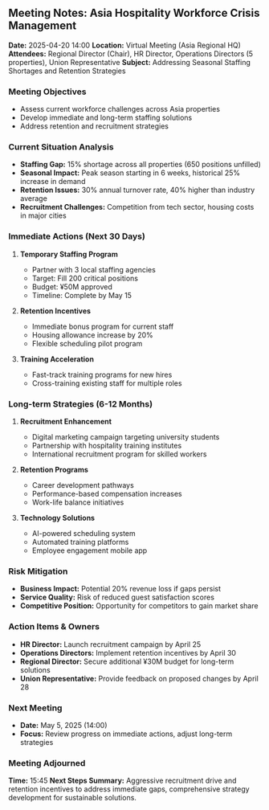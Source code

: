 ## Meeting Notes: Asia Hospitality Workforce Crisis Management

**Date:** 2025-04-20 14:00
**Location:** Virtual Meeting (Asia Regional HQ)
**Attendees:** Regional Director (Chair), HR Director, Operations Directors (5 properties), Union Representative
**Subject:** Addressing Seasonal Staffing Shortages and Retention Strategies

### Meeting Objectives
- Assess current workforce challenges across Asia properties
- Develop immediate and long-term staffing solutions
- Address retention and recruitment strategies

### Current Situation Analysis
- **Staffing Gap:** 15% shortage across all properties (650 positions unfilled)
- **Seasonal Impact:** Peak season starting in 6 weeks, historical 25% increase in demand
- **Retention Issues:** 30% annual turnover rate, 40% higher than industry average
- **Recruitment Challenges:** Competition from tech sector, housing costs in major cities

### Immediate Actions (Next 30 Days)
1. **Temporary Staffing Program**
   - Partner with 3 local staffing agencies
   - Target: Fill 200 critical positions
   - Budget: ¥50M approved
   - Timeline: Complete by May 15

2. **Retention Incentives**
   - Immediate bonus program for current staff
   - Housing allowance increase by 20%
   - Flexible scheduling pilot program

3. **Training Acceleration**
   - Fast-track training programs for new hires
   - Cross-training existing staff for multiple roles

### Long-term Strategies (6-12 Months)
1. **Recruitment Enhancement**
   - Digital marketing campaign targeting university students
   - Partnership with hospitality training institutes
   - International recruitment program for skilled workers

2. **Retention Programs**
   - Career development pathways
   - Performance-based compensation increases
   - Work-life balance initiatives

3. **Technology Solutions**
   - AI-powered scheduling system
   - Automated training platforms
   - Employee engagement mobile app

### Risk Mitigation
- **Business Impact:** Potential 20% revenue loss if gaps persist
- **Service Quality:** Risk of reduced guest satisfaction scores
- **Competitive Position:** Opportunity for competitors to gain market share

### Action Items & Owners
- **HR Director:** Launch recruitment campaign by April 25
- **Operations Directors:** Implement retention incentives by April 30
- **Regional Director:** Secure additional ¥30M budget for long-term solutions
- **Union Representative:** Provide feedback on proposed changes by April 28

### Next Meeting
- **Date:** May 5, 2025 (14:00)
- **Focus:** Review progress on immediate actions, adjust long-term strategies

### Meeting Adjourned
**Time:** 15:45
**Next Steps Summary:** Aggressive recruitment drive and retention incentives to address immediate gaps, comprehensive strategy development for sustainable solutions.
